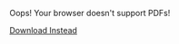 <object data="/assets/T2T-Transpiling.pdf" width="1000" height="1000" type="application/pdf">
	<p>Oops! Your browser doesn't support PDFs!</p>
    <p><a href="/assets/T2T-Transpiling.pdf">Download Instead</a></p>
</object>


<script src="https://utteranc.es/client.js" 
        repo="guitarvydas/guitarvydas.github.io" 
        issue-term="pathname" 
        theme="github-light" 
        crossorigin="anonymous" 
        async> 
</script> 
